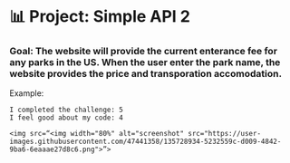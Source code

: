 # 📊 Project: Simple API 2

### Goal: The website will provide the current enterance fee for any parks in the US. When the user enter the park name, the website provides the price and transporation accomodation.
Example:
```
I completed the challenge: 5
I feel good about my code: 4

<img src=“<img width="80%" alt="screenshot" src="https://user-images.githubusercontent.com/47441358/135728934-5232559c-d009-4842-9ba6-6eaaae27d8c6.png">”>


